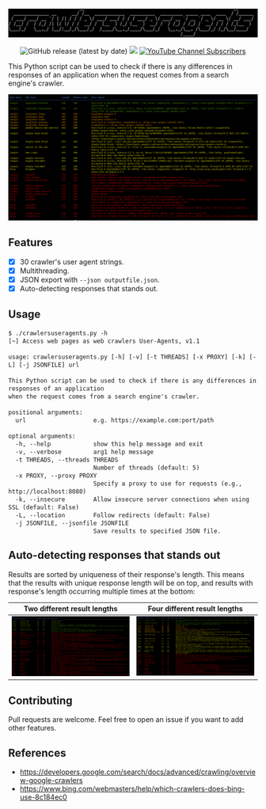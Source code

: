 ![](./.github/banner.png)

<p align="center">
  <img alt="GitHub release (latest by date)" src="https://img.shields.io/github/v/release/p0dalirius/crawlersuseragents">
  <a href="https://twitter.com/intent/follow?screen_name=podalirius_" title="Follow"><img src="https://img.shields.io/twitter/follow/podalirius_?label=Podalirius&style=social"></a>
  <a href="https://www.youtube.com/c/Podalirius_?sub_confirmation=1" title="Subscribe"><img alt="YouTube Channel Subscribers" src="https://img.shields.io/youtube/channel/subscribers/UCF_x5O7CSfr82AfNVTKOv_A?style=social"></a>
  <br>
</p>

This Python script can be used to check if there is any differences in responses of an application when the request comes from a search engine's crawler.

![](./.github/four_results.png)

## Features

 - [x] 30 crawler's user agent strings.
 - [x] Multithreading.
 - [x] JSON export with `--json outputfile.json`.
 - [x] Auto-detecting responses that stands out.

## Usage

```
$ ./crawlersuseragents.py -h
[~] Access web pages as web crawlers User-Agents, v1.1

usage: crawlersuseragents.py [-h] [-v] [-t THREADS] [-x PROXY] [-k] [-L] [-j JSONFILE] url

This Python script can be used to check if there is any differences in responses of an application
when the request comes from a search engine's crawler.

positional arguments:
  url                   e.g. https://example.com:port/path

optional arguments:
  -h, --help            show this help message and exit
  -v, --verbose         arg1 help message
  -t THREADS, --threads THREADS
                        Number of threads (default: 5)
  -x PROXY, --proxy PROXY
                        Specify a proxy to use for requests (e.g., http://localhost:8080)
  -k, --insecure        Allow insecure server connections when using SSL (default: False)
  -L, --location        Follow redirects (default: False)
  -j JSONFILE, --jsonfile JSONFILE
                        Save results to specified JSON file.

```

## Auto-detecting responses that stands out

Results are sorted by uniqueness of their response's length. This means that the results with unique response length will be on top, and results with response's length occurring multiple times at the bottom: 

| Two different result lengths | Four different result lengths  |
|------------------------------|--------------------------------|
| ![](./.github/two_results.png) | ![](./.github/four_results.png) |


## Contributing

Pull requests are welcome. Feel free to open an issue if you want to add other features.

## References
 - https://developers.google.com/search/docs/advanced/crawling/overview-google-crawlers
 - https://www.bing.com/webmasters/help/which-crawlers-does-bing-use-8c184ec0
